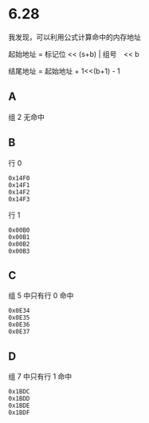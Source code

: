 # 6.28

我发现，可以利用公式计算命中的内存地址

起始地址 = 标记位 << (s+b) | 组号　<< b

结尾地址 = 起始地址 + 1<<(b+1) - 1

## A

组 2 无命中

## B

行 0

```text
0x14F0
0x14F1
0x14F2
0x14F3
```

行 1

```text
0x00B0
0x00B1
0x00B2
0x00B3
```

## C

组 5 中只有行 0 命中

```text
0x0E34
0x0E35
0x0E36
0x0E37
```

## D

组 7 中只有行 1 命中

```text
0x1BDC
0x1BDD
0x1BDE
0x1BDF
```